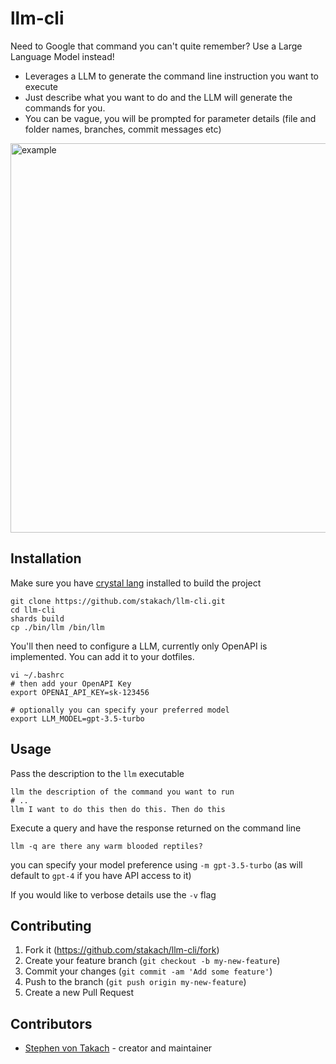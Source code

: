 # llm-cli

Need to Google that command you can't quite remember? Use a Large Language Model instead!

* Leverages a LLM to generate the command line instruction you want to execute
* Just describe what you want to do and the LLM will generate the commands for you.
* You can be vague, you will be prompted for parameter details (file and folder names, branches, commit messages etc)

<img width="623" alt="example" src="https://user-images.githubusercontent.com/368013/232639264-cd136de1-a1cd-4e32-ba39-ee860793d9de.png">

## Installation

Make sure you have [crystal lang](https://crystal-lang.org/install/) installed to build the project

```shell
git clone https://github.com/stakach/llm-cli.git
cd llm-cli
shards build
cp ./bin/llm /bin/llm
```

You'll then need to configure a LLM, currently only OpenAPI is implemented. You can add it to your dotfiles.

```shell
vi ~/.bashrc
# then add your OpenAPI Key
export OPENAI_API_KEY=sk-123456

# optionally you can specify your preferred model
export LLM_MODEL=gpt-3.5-turbo
```

## Usage

Pass the description to the `llm` executable

```shell
llm the description of the command you want to run
# .. 
llm I want to do this then do this. Then do this
```

Execute a query and have the response returned on the command line

```shell
llm -q are there any warm blooded reptiles?
```

you can specify your model preference using `-m gpt-3.5-turbo` (as will default to `gpt-4` if you have API access to it)

If you would like to verbose details use the `-v` flag

## Contributing

1. Fork it (<https://github.com/stakach/llm-cli/fork>)
2. Create your feature branch (`git checkout -b my-new-feature`)
3. Commit your changes (`git commit -am 'Add some feature'`)
4. Push to the branch (`git push origin my-new-feature`)
5. Create a new Pull Request

## Contributors

- [Stephen von Takach](https://github.com/stakach) - creator and maintainer
